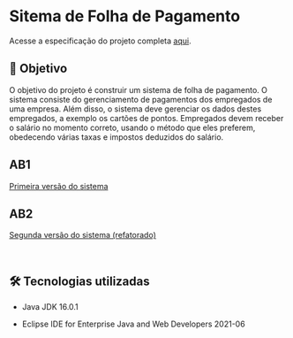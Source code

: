 # Sitema de Folha de Pagamento

Acesse a especificação do projeto completa [aqui](https://github.com/audreyemmely/folha-de-pagamento/blob/main/especificacao_projeto.pdf).

## :dart: Objetivo 
O objetivo do projeto é construir um sistema de folha de pagamento. O sistema consiste do gerenciamento de pagamentos dos empregados de uma empresa. Além disso, o sistema deve
gerenciar os dados destes empregados, a exemplo os cartões de pontos. Empregados devem receber o salário no momento correto, usando o método que eles preferem, obedecendo várias taxas e impostos deduzidos do salário.
<br/>

## AB1
[Primeira versão do sistema](https://github.com/audreyemmely/folha-de-pagamento/tree/main/sistema-folha-de-pagamento)

## AB2
[Segunda versão do sistema (refatorado)](https://github.com/audreyemmely/folha-de-pagamento/tree/main/payroll_refac)

<br/>

## 🛠️ Tecnologias utilizadas
- Java JDK 16.0.1

- Eclipse IDE for Enterprise Java and Web Developers 2021-06
